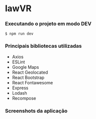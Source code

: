# lawVR

### Executando o projeto em modo DEV

```
$ npm run dev
```

### Principais bibliotecas utilizadas

- Axios
- ESLint
- Google Maps
- React Geolocated
- React Bootstrap
- React Fontawesome
- Express
- Lodash
- Recompose

### Screenshots da aplicação